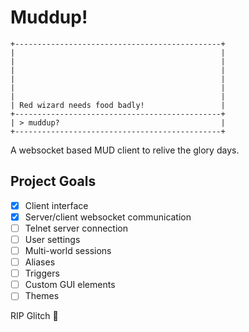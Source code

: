# Muddup!
```
+----------------------------------------------+
|                                              |
|                                              |
|                                              |
|                                              |
|                                              |
|                                              |
| Red wizard needs food badly!                 |
+----------------------------------------------+
| > muddup?                                    |
+----------------------------------------------+
```

A websocket based MUD client to relive the glory days.

## Project Goals

- [x] Client interface 
- [x] Server/client websocket communication
- [ ] Telnet server connection
- [ ] User settings
- [ ] Multi-world sessions
- [ ] Aliases
- [ ] Triggers
- [ ] Custom GUI elements
- [ ] Themes

RIP Glitch 🎏
